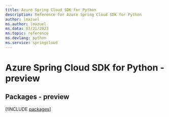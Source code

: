 ```yaml
---
title: Azure Spring Cloud SDK for Python
description: Reference for Azure Spring Cloud SDK for Python
author: lmazuel
ms.author: lmazuel
ms.data: 03/21/2023
ms.topic: reference
ms.devlang: python
ms.service: springcloud
---
```

# Azure Spring Cloud SDK for Python - preview
## Packages - preview
[!INCLUDE [packages](spring-cloud-index.md)]